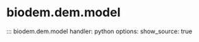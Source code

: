 # biodem.dem.model

::: biodem.dem.model
    handler: python
    options:
        show_source: true
